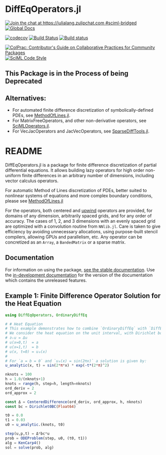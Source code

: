 # DiffEqOperators.jl

[![Join the chat at https://julialang.zulipchat.com #sciml-bridged](https://img.shields.io/static/v1?label=Zulip&message=chat&color=9558b2&labelColor=389826)](https://julialang.zulipchat.com/#narrow/stream/279055-sciml-bridged)
[![Global Docs](https://img.shields.io/badge/docs-SciML-blue.svg)](https://docs.sciml.ai/DiffEqOperators/stable/)

[![codecov](https://codecov.io/gh/SciML/DiffEqOperators.jl/branch/master/graph/badge.svg)](https://codecov.io/gh/SciML/DiffEqOperators.jl)
[![Build Status](https://github.com/SciML/DiffEqOperators.jl/workflows/CI/badge.svg)](https://github.com/SciML/DiffEqOperators.jl/actions?query=workflow%3ACI)
[![Build status](https://badge.buildkite.com/0bc9acab7cf614b556a704cfe8422a5e3ab0cfbf3dbec83af7.svg)](https://buildkite.com/julialang/diffeqoperators-dot-jl)

[![ColPrac: Contributor's Guide on Collaborative Practices for Community Packages](https://img.shields.io/badge/ColPrac-Contributor's%20Guide-blueviolet)](https://github.com/SciML/ColPrac)
[![SciML Code Style](https://img.shields.io/static/v1?label=code%20style&message=SciML&color=9558b2&labelColor=389826)](https://github.com/SciML/SciMLStyle)

## This Package is in the Process of being Deprecated
## Alternatives:
- For automated finite difference discretization of symbolically-defined PDEs, see [MethodOfLines.jl](https://docs.sciml.ai/MethodOfLines/stable/).
- For MatrixFreeOperators, and other non-derivative operators, see [SciMLOperators.jl](https://docs.sciml.ai/SciMLOperators/stable/).
- For VecJacOperators and JacVecOperators, see [SparseDiffTools.jl](https://github.com/SciML/SparseDiffTools.jl).

# README
DiffEqOperators.jl is a package for finite difference discretization of partial
differential equations. It allows building lazy operators for high order non-uniform finite differences in an arbitrary number of dimensions, including vector calculus operators.

For automatic Method of Lines discretization of PDEs, better suited to nonlinear systems of equations and more complex boundary conditions, please see [MethodOfLines.jl](https://docs.sciml.ai/MethodOfLines/stable/)

For the operators, both centered and
[upwind](https://en.wikipedia.org/wiki/Upwind_scheme) operators are provided,
for domains of any dimension, arbitrarily spaced grids, and for any order of accuracy.
The cases of 1, 2, and 3 dimensions with an evenly spaced grid are optimized with a
convolution routine from `NNlib.jl`. Care is taken to give efficiency by avoiding
unnecessary allocations, using purpose-built stencil compilers, allowing GPUs
and parallelism, etc. Any operator can be concretized as an `Array`, a
`BandedMatrix` or a sparse matrix.

## Documentation

For information on using the package,
[see the stable documentation](https://docs.sciml.ai/DiffEqOperators/stable/). Use the
[in-development documentation](https://docs.sciml.ai/DiffEqOperators/dev/) for the version of
the documentation which contains the unreleased features.

## Example 1: Finite Difference Operator Solution for the Heat Equation

```julia
using DiffEqOperators, OrdinaryDiffEq

# # Heat Equation
# This example demonstrates how to combine `OrdinaryDiffEq` with `DiffEqOperators` to solve a time-dependent PDE.
# We consider the heat equation on the unit interval, with Dirichlet boundary conditions:
# ∂ₜu = Δu
# u(x=0,t)  = a
# u(x=1,t)  = b
# u(x, t=0) = u₀(x)
#
# For `a = b = 0` and `u₀(x) = sin(2πx)` a solution is given by:
u_analytic(x, t) = sin(2*π*x) * exp(-t*(2*π)^2)

nknots = 100
h = 1.0/(nknots+1)
knots = range(h, step=h, length=nknots)
ord_deriv = 2
ord_approx = 2

const Δ = CenteredDifference(ord_deriv, ord_approx, h, nknots)
const bc = Dirichlet0BC(Float64)

t0 = 0.0
t1 = 0.03
u0 = u_analytic.(knots, t0)

step(u,p,t) = Δ*bc*u
prob = ODEProblem(step, u0, (t0, t1))
alg = KenCarp4()
sol = solve(prob, alg)
```
